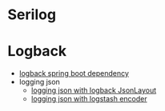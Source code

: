 # Serilog


# Logback
* [logback spring boot dependency](https://github.com/hovermind/structured-logging/blob/master/logback-spring-boot-dependency.md)
* logging json
  * [logging json with logback JsonLayout](https://github.com/hovermind/structured-logging/blob/master/logback-logging-json.md)
  * [logging json with logstash encoder](https://github.com/hovermind/structured-logging/blob/master/logback-logstash-logging-json.md)
